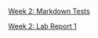 [Week 2: Markdown Tests](https://l-j-kim.github.io/cse15l-lab-reports/test.html)

[Week 2: Lab Report 1](https://l-j-kim.github.io/cse15l-lab-reports/lab-report-1-week-2.html)
